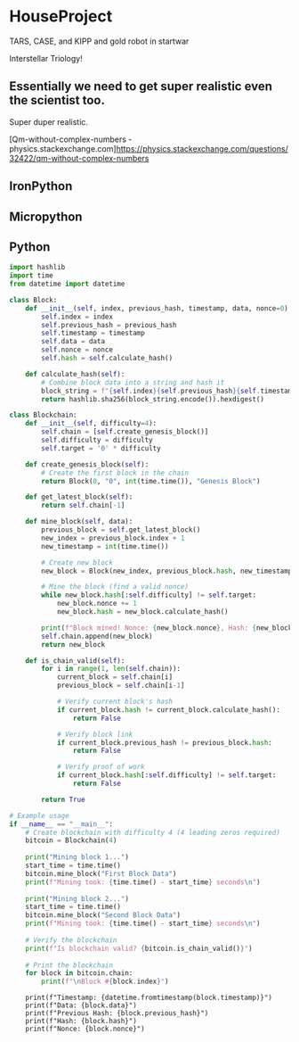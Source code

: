 # HouseProject

TARS, CASE, and KIPP and gold robot in startwar

Interstellar Triology!

## Essentially we need to get super realistic even the scientist too.

Super duper realistic.

[Qm-without-complex-numbers - physics.stackexchange.com]<https://physics.stackexchange.com/questions/32422/qm-without-complex-numbers>

## IronPython

## Micropython



## Python
```python
import hashlib
import time
from datetime import datetime

class Block:
    def __init__(self, index, previous_hash, timestamp, data, nonce=0):
        self.index = index
        self.previous_hash = previous_hash
        self.timestamp = timestamp
        self.data = data
        self.nonce = nonce
        self.hash = self.calculate_hash()

    def calculate_hash(self):
        # Combine block data into a string and hash it
        block_string = f"{self.index}{self.previous_hash}{self.timestamp}{self.data}{self.nonce}"
        return hashlib.sha256(block_string.encode()).hexdigest()

class Blockchain:
    def __init__(self, difficulty=4):
        self.chain = [self.create_genesis_block()]
        self.difficulty = difficulty
        self.target = '0' * difficulty

    def create_genesis_block(self):
        # Create the first block in the chain
        return Block(0, "0", int(time.time()), "Genesis Block")

    def get_latest_block(self):
        return self.chain[-1]

    def mine_block(self, data):
        previous_block = self.get_latest_block()
        new_index = previous_block.index + 1
        new_timestamp = int(time.time())

        # Create new block
        new_block = Block(new_index, previous_block.hash, new_timestamp, data)

        # Mine the block (find a valid nonce)
        while new_block.hash[:self.difficulty] != self.target:
            new_block.nonce += 1
            new_block.hash = new_block.calculate_hash()

        print(f"Block mined! Nonce: {new_block.nonce}, Hash: {new_block.hash}")
        self.chain.append(new_block)
        return new_block

    def is_chain_valid(self):
        for i in range(1, len(self.chain)):
            current_block = self.chain[i]
            previous_block = self.chain[i-1]

            # Verify current block's hash
            if current_block.hash != current_block.calculate_hash():
                return False

            # Verify block link
            if current_block.previous_hash != previous_block.hash:
                return False

            # Verify proof of work
            if current_block.hash[:self.difficulty] != self.target:
                return False

        return True

# Example usage
if __name__ == "__main__":
    # Create blockchain with difficulty 4 (4 leading zeros required)
    bitcoin = Blockchain(4)
    
    print("Mining block 1...")
    start_time = time.time()
    bitcoin.mine_block("First Block Data")
    print(f"Mining took: {time.time() - start_time} seconds\n")
    
    print("Mining block 2...")
    start_time = time.time()
    bitcoin.mine_block("Second Block Data")
    print(f"Mining took: {time.time() - start_time} seconds\n")
    
    # Verify the blockchain
    print(f"Is blockchain valid? {bitcoin.is_chain_valid()}")
    
    # Print the blockchain
    for block in bitcoin.chain:
        print(f"\nBlock #{block.index}")
```
        print(f"Timestamp: {datetime.fromtimestamp(block.timestamp)}")
        print(f"Data: {block.data}")
        print(f"Previous Hash: {block.previous_hash}")
        print(f"Hash: {block.hash}")
        print(f"Nonce: {block.nonce}")

## 
